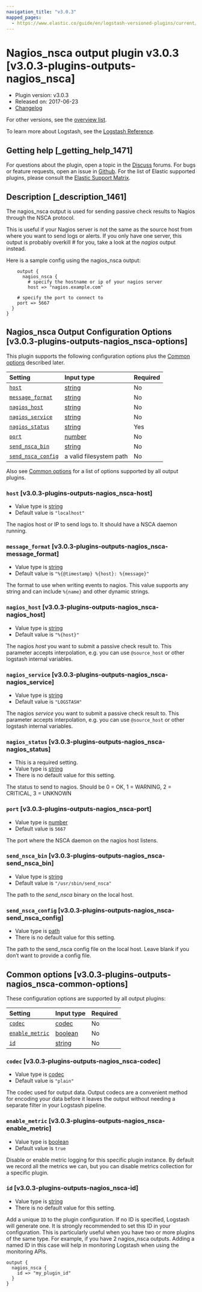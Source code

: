 ```yaml
---
navigation_title: "v3.0.3"
mapped_pages:
  - https://www.elastic.co/guide/en/logstash-versioned-plugins/current/v3.0.3-plugins-outputs-nagios_nsca.html
---
```


# Nagios_nsca output plugin v3.0.3 [v3.0.3-plugins-outputs-nagios_nsca]

* Plugin version: v3.0.3
* Released on: 2017-06-23
* [Changelog](https://github.com/logstash-plugins/logstash-output-nagios_nsca/blob/v3.0.3/CHANGELOG.md)

For other versions, see the [overview list](output-nagios_nsca-index.md).

To learn more about Logstash, see the [Logstash Reference](https://www.elastic.co/guide/en/logstash/current/index.html).

## Getting help [_getting_help_1471]

For questions about the plugin, open a topic in the [Discuss](http://discuss.elastic.co) forums. For bugs or feature requests, open an issue in [Github](https://github.com/logstash-plugins/logstash-output-nagios_nsca). For the list of Elastic supported plugins, please consult the [Elastic Support Matrix](https://www.elastic.co/support/matrix#matrix_logstash_plugins).

## Description [_description_1461]

The nagios\_nsca output is used for sending passive check results to Nagios through the NSCA protocol.

This is useful if your Nagios server is not the same as the source host from where you want to send logs or alerts. If you only have one server, this output is probably overkill # for you, take a look at the *nagios* output instead.

Here is a sample config using the nagios\_nsca output:

```
    output {
      nagios_nsca {
        # specify the hostname or ip of your nagios server
        host => "nagios.example.com"
```

```
    # specify the port to connect to
    port => 5667
  }
}
```

## Nagios_nsca Output Configuration Options [v3.0.3-plugins-outputs-nagios_nsca-options]

This plugin supports the following configuration options plus the [Common options](v3-0-3-plugins-outputs-nagios_nsca.md#v3.0.3-plugins-outputs-nagios_nsca-common-options) described later.

| Setting | Input type | Required |
| :- | :- | :- |
| [`host`](v3-0-3-plugins-outputs-nagios_nsca.md#v3.0.3-plugins-outputs-nagios_nsca-host) | [string](/lsr/value-types.md#string) | No |
| [`message_format`](v3-0-3-plugins-outputs-nagios_nsca.md#v3.0.3-plugins-outputs-nagios_nsca-message_format) | [string](/lsr/value-types.md#string) | No |
| [`nagios_host`](v3-0-3-plugins-outputs-nagios_nsca.md#v3.0.3-plugins-outputs-nagios_nsca-nagios_host) | [string](/lsr/value-types.md#string) | No |
| [`nagios_service`](v3-0-3-plugins-outputs-nagios_nsca.md#v3.0.3-plugins-outputs-nagios_nsca-nagios_service) | [string](/lsr/value-types.md#string) | No |
| [`nagios_status`](v3-0-3-plugins-outputs-nagios_nsca.md#v3.0.3-plugins-outputs-nagios_nsca-nagios_status) | [string](/lsr/value-types.md#string) | Yes |
| [`port`](v3-0-3-plugins-outputs-nagios_nsca.md#v3.0.3-plugins-outputs-nagios_nsca-port) | [number](/lsr/value-types.md#number) | No |
| [`send_nsca_bin`](v3-0-3-plugins-outputs-nagios_nsca.md#v3.0.3-plugins-outputs-nagios_nsca-send_nsca_bin) | [string](/lsr/value-types.md#string) | No |
| [`send_nsca_config`](v3-0-3-plugins-outputs-nagios_nsca.md#v3.0.3-plugins-outputs-nagios_nsca-send_nsca_config) | a valid filesystem path | No |

Also see [Common options](v3-0-3-plugins-outputs-nagios_nsca.md#v3.0.3-plugins-outputs-nagios_nsca-common-options) for a list of options supported by all output plugins.

### `host` [v3.0.3-plugins-outputs-nagios_nsca-host]

* Value type is [string](/lsr/value-types.md#string)
* Default value is `"localhost"`

The nagios host or IP to send logs to. It should have a NSCA daemon running.

### `message_format` [v3.0.3-plugins-outputs-nagios_nsca-message_format]

* Value type is [string](/lsr/value-types.md#string)
* Default value is `"%{@timestamp} %{host}: %{message}"`

The format to use when writing events to nagios. This value supports any string and can include `%{name}` and other dynamic strings.

### `nagios_host` [v3.0.3-plugins-outputs-nagios_nsca-nagios_host]

* Value type is [string](/lsr/value-types.md#string)
* Default value is `"%{host}"`

The nagios *host* you want to submit a passive check result to. This parameter accepts interpolation, e.g. you can use `@source_host` or other logstash internal variables.

### `nagios_service` [v3.0.3-plugins-outputs-nagios_nsca-nagios_service]

* Value type is [string](/lsr/value-types.md#string)
* Default value is `"LOGSTASH"`

The nagios *service* you want to submit a passive check result to. This parameter accepts interpolation, e.g. you can use `@source_host` or other logstash internal variables.

### `nagios_status` [v3.0.3-plugins-outputs-nagios_nsca-nagios_status]

* This is a required setting.
* Value type is [string](/lsr/value-types.md#string)
* There is no default value for this setting.

The status to send to nagios. Should be 0 = OK, 1 = WARNING, 2 = CRITICAL, 3 = UNKNOWN

### `port` [v3.0.3-plugins-outputs-nagios_nsca-port]

* Value type is [number](/lsr/value-types.md#number)
* Default value is `5667`

The port where the NSCA daemon on the nagios host listens.

### `send_nsca_bin` [v3.0.3-plugins-outputs-nagios_nsca-send_nsca_bin]

* Value type is [string](/lsr/value-types.md#string)
* Default value is `"/usr/sbin/send_nsca"`

The path to the *send\_nsca* binary on the local host.

### `send_nsca_config` [v3.0.3-plugins-outputs-nagios_nsca-send_nsca_config]

* Value type is [path](/lsr/value-types.md#path)
* There is no default value for this setting.

The path to the send\_nsca config file on the local host. Leave blank if you don’t want to provide a config file.

## Common options [v3.0.3-plugins-outputs-nagios_nsca-common-options]

These configuration options are supported by all output plugins:

| Setting | Input type | Required |
| :- | :- | :- |
| [`codec`](v3-0-3-plugins-outputs-nagios_nsca.md#v3.0.3-plugins-outputs-nagios_nsca-codec) | [codec](/lsr/value-types.md#codec) | No |
| [`enable_metric`](v3-0-3-plugins-outputs-nagios_nsca.md#v3.0.3-plugins-outputs-nagios_nsca-enable_metric) | [boolean](/lsr/value-types.md#boolean) | No |
| [`id`](v3-0-3-plugins-outputs-nagios_nsca.md#v3.0.3-plugins-outputs-nagios_nsca-id) | [string](/lsr/value-types.md#string) | No |

### `codec` [v3.0.3-plugins-outputs-nagios_nsca-codec]

* Value type is [codec](/lsr/value-types.md#codec)
* Default value is `"plain"`

The codec used for output data. Output codecs are a convenient method for encoding your data before it leaves the output without needing a separate filter in your Logstash pipeline.

### `enable_metric` [v3.0.3-plugins-outputs-nagios_nsca-enable_metric]

* Value type is [boolean](/lsr/value-types.md#boolean)
* Default value is `true`

Disable or enable metric logging for this specific plugin instance. By default we record all the metrics we can, but you can disable metrics collection for a specific plugin.

### `id` [v3.0.3-plugins-outputs-nagios_nsca-id]

* Value type is [string](/lsr/value-types.md#string)
* There is no default value for this setting.

Add a unique `ID` to the plugin configuration. If no ID is specified, Logstash will generate one. It is strongly recommended to set this ID in your configuration. This is particularly useful when you have two or more plugins of the same type. For example, if you have 2 nagios\_nsca outputs. Adding a named ID in this case will help in monitoring Logstash when using the monitoring APIs.

```
output {
  nagios_nsca {
    id => "my_plugin_id"
  }
}
```
